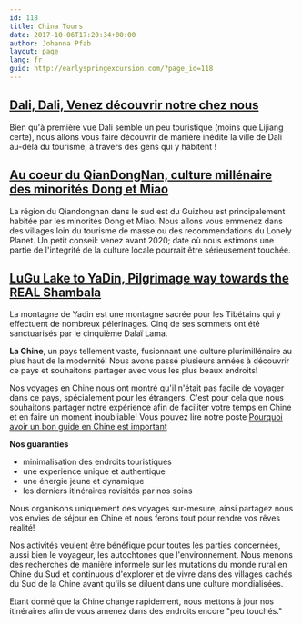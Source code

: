 ```yaml
---
id: 118
title: China Tours
date: 2017-10-06T17:20:34+00:00
author: Johanna Pfab
layout: page
lang: fr
guid: http://earlyspringexcursion.com/?page_id=118
---
```

## [Dali, Dali, Venez découvrir notre chez nous](/china-tours/dali-and-its-surroundings/)
Bien qu'à première vue Dali semble un peu touristique (moins que Lijiang certe), nous allons vous faire découvrir de manière inédite la ville de Dali au-delà du tourisme, à travers des gens qui y habitent !

## [Au coeur du QianDongNan, culture millénaire des minorités Dong et Miao](/china-tours/guizhou-qiandongnan/)
La région du Qiandongnan dans le sud est du Guizhou est principalement habitée par les minorités Dong et Miao. Nous allons vous emmenez dans des villages loin du tourisme de masse ou des recommendations du Lonely Planet.
Un petit conseil: venez avant 2020; date où nous estimons une partie de l'integrité de la culture locale pourrait être sérieusement touchée.

## [LuGu Lake to YaDin, Pilgrimage way towards the REAL Shambala](/china-tours/lugu-lake-yading/)
La montagne de Yadin est une montagne sacrée pour les Tibétains qui y effectuent de nombreux pélerinages. Cinq de ses sommets ont été sanctuarisés par le cinquième Dalaï Lama.


**La Chine**, un pays tellement vaste, fusionnant une culture plurimillénaire au plus haut de la modernité! Nous avons passé plusieurs années à découvrir ce pays et souhaitons partager avec vous les plus beaux endroits!

Nos voyages en Chine nous ont montré qu'il n'était pas facile de voyager dans ce pays, spécialement pour les étrangers. C'est pour cela que nous souhaitons partager notre expérience afin de faciliter votre temps en Chine et en faire un moment inoubliable! Vous pouvez lire notre poste [Pourquoi avoir un bon guide en Chine est  important](http://earlyspringexcursion.com/2017/10/11/tour-guide-china-useful/)


**Nos guaranties**

  * minimalisation des endroits touristiques
  * une experience unique et authentique
  * une énergie jeune et dynamique
  * les derniers itinéraires revisités par nos soins

Nous organisons uniquement des voyages sur-mesure, ainsi partagez nous vos envies de séjour en Chine et nous ferons tout pour rendre vos rêves réalité!

Nos activités veulent être bénéfique pour toutes les parties concernées, aussi bien le voyageur, les autochtones que l'environnement. Nous menons des recherches de manière informele sur les mutations du monde rural en Chine du Sud et continuous d'explorer et de vivre dans des villages cachés du Sud de la Chine avant qu'ils se diluent dans une culture mondialisées.

Etant donné que la Chine change rapidement, nous mettons à jour nos itinéraires afin de vous amenez dans des endroits encore "peu touchés."

